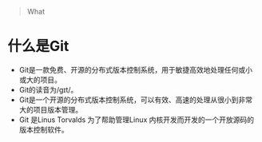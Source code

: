 > What

# 什么是Git
* Git是一款免费、开源的分布式版本控制系统，用于敏捷高效地处理任何或小或大的项目。 
* Git的读音为/gɪt/。 
* Git是一个开源的分布式版本控制系统，可以有效、高速的处理从很小到非常大的项目版本管理。
* Git 是Linus Torvalds 为了帮助管理Linux 内核开发而开发的一个开放源码的版本控制软件。